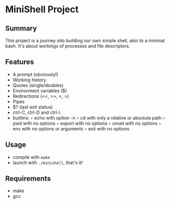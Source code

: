 # MiniShell Project

## Summary
This project is a journey into building our own simple shell, akin to a minimal bash. 
It's about workings of processes and file descriptors. 

## Features
- A prompt (obviously!)
- Working history
- Quotes (single/doubles)
- Environment variables ($)
- Redirections (<<, >>, <, >)
- Pipes
- $? (last exit status)
- ctrl-C, ctrl-D and ctrl-\
- builtins:
  ◦ echo with option -n
  ◦ cd with only a relative or absolute path
  ◦ pwd with no options
  ◦ export with no options
  ◦ unset with no options
  ◦ env with no options or arguments
  ◦ exit with no options

## Usage
- compile with `make`
- launch with `./minishell`, that's it!

## Requirements
- make
- gcc
